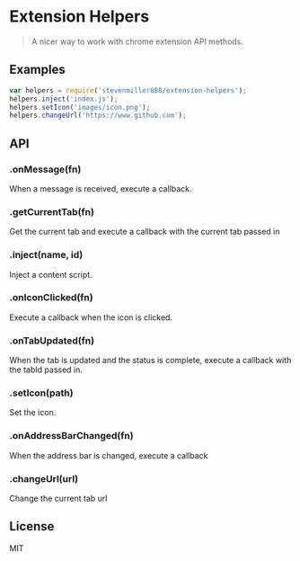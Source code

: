 
# Extension Helpers

> A nicer way to work with chrome extension API methods.

## Examples

```js
var helpers = require('stevenmiller888/extension-helpers');
helpers.inject('index.js');
helpers.setIcon('images/icon.png');
helpers.changeUrl('https://www.github.com');
```

## API

### .onMessage(fn)

When a message is received, execute a callback.

### .getCurrentTab(fn)

Get the current tab and execute a callback with the current tab passed in

### .inject(name, id)

Inject a content script.

### .onIconClicked(fn)

Execute a callback when the icon is clicked.

### .onTabUpdated(fn)

When the tab is updated and the status is complete, execute a callback with the tabId passed in.

### .setIcon(path)

Set the icon.

### .onAddressBarChanged(fn)

When the address bar is changed, execute a callback

### .changeUrl(url)

Change the current tab url

## License

MIT
